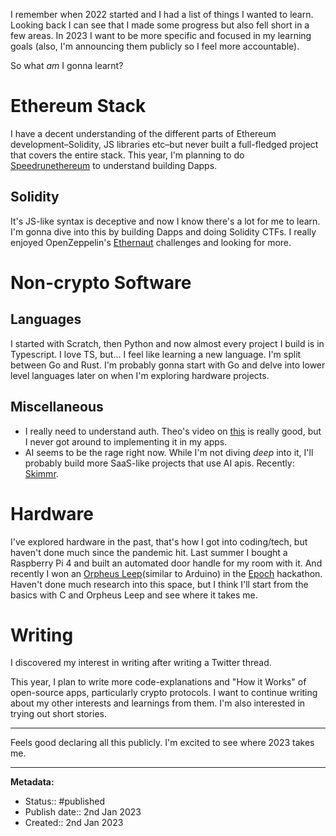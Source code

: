 I remember when 2022 started and I had a list of things I wanted to learn. Looking back I can see that I made some progress but also fell short in a few areas. In 2023 I want to be more specific and focused in my learning goals (also, I'm announcing them publicly so I feel more accountable).

So what _am_ I gonna learnt?

# Ethereum Stack
I have a decent understanding of the different parts of Ethereum development–Solidity, JS libraries etc–but never built a full-fledged project that covers the entire stack. This year, I'm planning to do [Speedrunethereum](https://speedrunethereum.com/) to understand building Dapps.

## Solidity
It's JS-like syntax is deceptive and now I know there's a lot for me to learn. I'm gonna dive into this by building Dapps and doing Solidity CTFs. I really enjoyed OpenZeppelin's [Ethernaut](https://ethernaut.openzeppelin.com/) challenges and looking for more.

# Non-crypto Software
## Languages
I started with Scratch, then Python and now almost every project I build is in Typescript. I love TS, but... I feel like learning a new language. I'm split between Go and Rust. I'm probably gonna start with Go and delve into lower level languages later on when I'm exploring hardware projects.

## Miscellaneous
- I really need to understand auth. Theo's video on [this](https://www.youtube.com/watch?v=h6wBYWWdyYQ) is really good, but I never got around to implementing it in my apps.
- AI seems to be the rage right now. While I'm not diving _deep_ into it, I'll probably build more SaaS-like projects that use AI apis. Recently: [Skimmr](https://skimmr.xyz).

# Hardware
I've explored hardware in the past, that's how I got into coding/tech, but haven't done much since the pandemic hit. Last summer I bought a Raspberry Pi 4 and built an automated door handle for my room with it. And recently I won an [Orpheus Leep](https://leap-site.hackclub.dev/)(similar to Arduino) in the [Epoch](https://epoch.hackclub.com/) hackathon. Haven't done much research into this space, but I think I'll start from the basics with C and Orpheus Leep and see where it takes me.

# Writing
I discovered my interest in writing after writing a Twitter thread.

This year, I plan to write more code-explanations and "How it Works" of open-source apps, particularly crypto protocols. I want to continue writing about my other interests and learnings from them. I'm also interested in trying out short stories.

---
Feels good declaring all this publicly. I'm excited to see where 2023 takes me.

---
**Metadata:**
- Status:: #published 
- Publish date:: 2nd Jan 2023
- Created:: 2nd Jan 2023